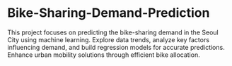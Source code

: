 # Bike-Sharing-Demand-Prediction
This project focuses on predicting the bike-sharing demand in the Seoul City using machine learning. Explore data trends, analyze key factors influencing demand, and build regression models for accurate predictions. Enhance urban mobility solutions through efficient bike allocation.
